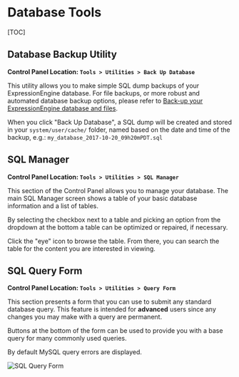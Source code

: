 <!--
    This source file is part of the open source project
    ExpressionEngine User Guide (https://github.com/ExpressionEngine/ExpressionEngine-User-Guide)

    @link      https://expressionengine.com/
    @copyright Copyright (c) 2003-2020, Packet Tide, LLC (https://packettide.com)
    @license   https://expressionengine.com/license Licensed under Apache License, Version 2.0
-->

# Database Tools

[TOC]

## Database Backup Utility

**Control Panel Location: `Tools > Utilities > Back Up Database`**

This utility allows you to make simple SQL dump backups of your ExpressionEngine database. For file backups, or more robust and automated database backup options, please refer to [Back-up your ExpressionEngine database and files](general/database-backup.md).

When you click "Back Up Database", a SQL dump will be created and stored in your `system/user/cache/` folder, named based on the date and time of the backup, e.g.: `my_database_2017-10-20_09h20mPDT.sql`

## SQL Manager

**Control Panel Location: `Tools > Utilities > SQL Manager`**

This section of the Control Panel allows you to manage your database. The main SQL Manager screen shows a table of your basic database information and a list of tables.

By selecting the checkbox next to a table and picking an option from the dropdown at the bottom a table can be optimized or repaired, if necessary.

Click the "eye" icon to browse the table. From there, you can search the table for the content you are interested in viewing.

## SQL Query Form

**Control Panel Location: `Tools > Utilities > Query Form`**

This section presents a form that you can use to submit any standard database query. This feature is intended for **advanced** users since any changes you may make with a query are permanent.

Buttons at the bottom of the form can be used to provide you with a base query for many commonly used queries.

By default MySQL query errors are displayed.

![SQL Query Form](_images/utilities-query.png)
